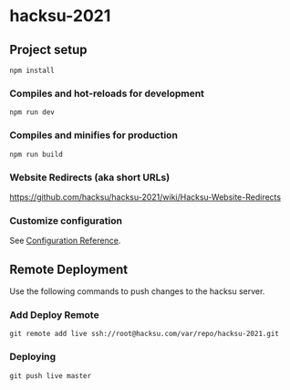 # hacksu-2021

## Project setup
```
npm install
```

### Compiles and hot-reloads for development
```
npm run dev
```

### Compiles and minifies for production
```
npm run build
```

### Website Redirects (aka short URLs)
https://github.com/hacksu/hacksu-2021/wiki/Hacksu-Website-Redirects

### Customize configuration
See [Configuration Reference](https://cli.vuejs.org/config/).


## Remote Deployment

Use the following commands to push changes to the hacksu server.

### Add Deploy Remote
```
git remote add live ssh://root@hacksu.com/var/repo/hacksu-2021.git
```

### Deploying
```
git push live master
```
